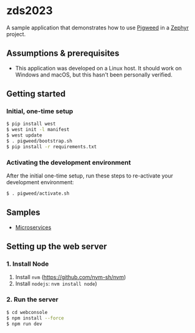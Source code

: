 # zds2023

A sample application that demonstrates how to use [Pigweed](https://pigweed.dev)
in a [Zephyr](https://zephyrproject.org/) project.

## Assumptions & prerequisites

* This application was developed on a Linux host. It should work on Windows and
  macOS, but this hasn't been personally verified.

## Getting started

### Initial, one-time setup

```bash
$ pip install west
$ west init -l manifest
$ west update
$ . pigweed/bootstrap.sh
$ pip install -r requirements.txt
```

### Activating the development environment

After the initial one-time setup, run these steps
to re-activate your development environment:

```bash
$ . pigweed/activate.sh
```

## Samples

- [Microservices](samples/microservices/README.md)

## Setting up the web server

### 1. Install Node

1. Install `nvm` (https://github.com/nvm-sh/nvm)
2. Install `nodejs`: `nvm install node`)

### 2. Run the server

```bash
$ cd webconsole
$ npm install --force
$ npm run dev
```
